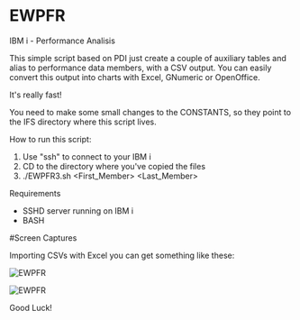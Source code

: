 # EWPFR

IBM i - Performance Analisis

This simple script based on PDI just create a couple of auxiliary tables and alias to performance data members, with a CSV output. 
You can easily convert this output into charts with Excel, GNumeric or OpenOffice.

It's really fast!

You need to make some small changes to the CONSTANTS, so they point to the IFS directory where this script lives.

How to run this script:

1) Use "ssh" to connect to your IBM i
2) CD to the directory where you've copied the files
3) ./EWPFR3.sh <First_Member> <Last_Member>

Requirements

* SSHD server running on IBM i
* BASH

#Screen Captures

Importing CSVs with Excel you can get something like these:

![EWPFR](https://github.com/dkesselman/ewpfr/blob/master/CPU.jpg "EWPFR - CPU Usage")

![EWPFR](https://github.com/dkesselman/ewpfr/blob/master/CPU_Waits.jpg "EWPFR - CPU Waits - Normalized")

Good Luck!
